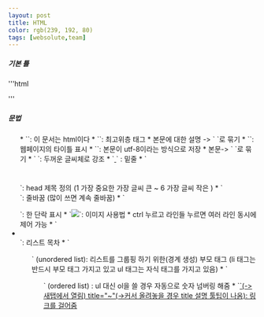 ```yaml
---
layout: post
title: HTML
color: rgb(239, 192, 80)
tags: [websolute,team]
---
```

##### 기본 틀
'''html
<!DOCTYPE html>
<html>
  <head>
      <meta charset="utf-8">
      <title></title>
  </head>
  <body>
  </body>
</html>
'''

##### 문법
<ul>
* `<!doctype html>`: 이 문서는 html이다
* `<html>`: 최고위층 태그 
* 본문에 대한 설명 -> `<head> </head>`로 묶기
* `<title> </title>`: 웹페이지의 타이틀 표시
* `<meta charset="utf-8">`: 본문이 utf-8이라는 방식으로 저장
* 본문->  `<body> </body>`로 묶기
* `<strong> </strong>`: 두꺼운 글씨체로 강조
* `<u> </u>` : 밑줄 
* `<h1> </h1>`: head 제목 정의 (1 가장 중요한 가장 글씨 큰 ~ 6 가장 글씨 작은 )
* `<br>`: 줄바꿈 (많이 쓰면 계속 줄바꿈)
* `<p> </p>`: 한 단락 표시
* `<img src="~~.jpg" widh="~">`: 이미지 사용법
* ctrl 누르고 라인들 누르면 여러 라인 동시에 제어 가능
* `<li> </li>`: 리스트 목차
* `<ul>` (unordered list): 리스트를 그룹핑 하기 위한(경계 생성) 부모 태그
(li 태그는 반드시 부모 태그 가지고 있고 ul 태그는 자식 태그를 가지고 있음) 
* `<ol>` (ordered list) : ul 대신 ol을 쓸 경우 자동으로 숫자 넘버링 해줌
* `<a href="(링크)" target="_blank" title="">`(-> 새탭에서 열림) title="~"(->커서 올려놓을 경우 title 설명 툴팁이 나옴): 링크를 걸어줌
